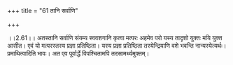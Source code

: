 +++
title = "61 तानि सर्वाणि"

+++
  
  
।।2.61।। अतस्तानि सर्वाणि संयम्य स्ववशगानि कृत्वा मत्परः अहमेव परो यस्य
तादृशो युक्तः मयि युक्त आसीत। एवं यो मत्परस्तस्य प्रज्ञा प्रतिष्ठिता।
यस्य प्रज्ञा प्रतिष्ठिता तस्येन्द्रियाणि वशे भवन्ति नान्यस्येत्यर्थः।
प्रमाथित्वादिति भावः। अत एव पूर्वार्द्धे विपश्चितामपि
तदसामर्थ्यमुक्तम्।  
  
  
  

